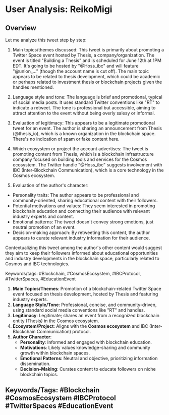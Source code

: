 # User Analysis: ReikoMigi

## Overview

<think>
Let me analyze this tweet step by step:

1. Main topics/themes discussed:
This tweet is primarily about promoting a Twitter Space event hosted by Thesis, a company/organization. The event is titled "Building a Thesis" and is scheduled for June 12th at 1PM EDT. It's going to be hosted by "@Hoss_ibc" and will feature "@union_..." (though the account name is cut off). The main topic appears to be related to thesis development, which could be academic or perhaps related to investment thesis or blockchain projects given the handles mentioned.

2. Language style and tone:
The language is brief and promotional, typical of social media posts. It uses standard Twitter conventions like "RT" to indicate a retweet. The tone is professional but accessible, aiming to attract attention to the event without being overly salesy or informal.

3. Evaluation of legitimacy:
This appears to be a legitimate promotional tweet for an event. The author is sharing an announcement from Thesis (@thesis_io), which is a known organization in the blockchain space. There's no indication of spam or fake content here.

4. Which ecosystem or project the account advertises:
The tweet is promoting content from Thesis, which is a blockchain infrastructure company focused on building tools and services for the Cosmos ecosystem. The Twitter handle "@Hoss_ibc" suggests involvement with IBC (Inter-Blockchain Communication), which is a core technology in the Cosmos ecosystem.

5. Evaluation of the author's character:
- Personality traits: The author appears to be professional and community-oriented, sharing educational content with their followers.
- Potential motivations and values: They seem interested in promoting blockchain education and connecting their audience with relevant industry experts and content.
- Emotional patterns: The tweet doesn't convey strong emotions, just neutral promotion of an event.
- Decision-making approach: By retweeting this content, the author appears to curate relevant industry information for their audience.

Contextualizing this tweet among the author's other content would suggest they aim to keep their followers informed about educational opportunities and industry developments in the blockchain space, particularly related to Cosmos and IBC technologies.

Keywords/tags: #Blockchain, #CosmosEcosystem, #IBCProtocol, #TwitterSpaces, #EducationEvent
</think>

1. **Main Topics/Themes**: Promotion of a blockchain-related Twitter Space event focused on thesis development, hosted by Thesis and featuring industry experts.  
2. **Language Style/Tone**: Professional, concise, and community-driven, using standard social media conventions like "RT" and handles.  
3. **Legitimacy**: Legitimate; shares an event from a recognized blockchain entity (Thesis) in the Cosmos ecosystem.  
4. **Ecosystem/Project**: Aligns with the **Cosmos ecosystem** and IBC (Inter-Blockchain Communication) protocol.  
5. **Author Character**:  
   - **Personality**: Informed and engaged with blockchain education.  
   - **Motivations**: Likely values knowledge-sharing and community growth within blockchain spaces.  
   - **Emotional Patterns**: Neutral and objective, prioritizing information dissemination.  
   - **Decision-Making**: Curates content to educate followers on niche blockchain topics.  

**Keywords/Tags**: #Blockchain #CosmosEcosystem #IBCProtocol #TwitterSpaces #EducationEvent
---
